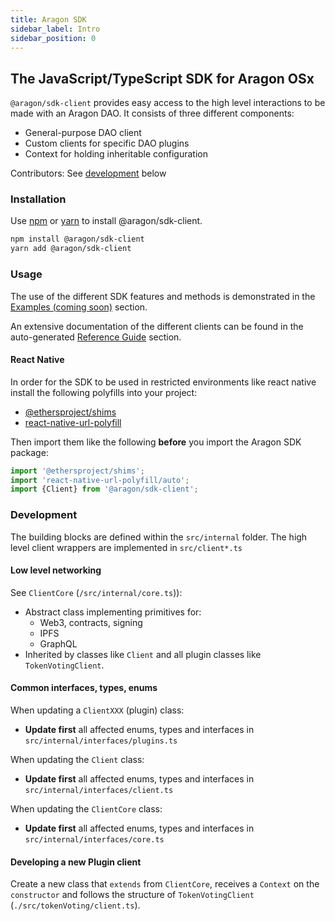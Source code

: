 ```yaml
---
title: Aragon SDK
sidebar_label: Intro
sidebar_position: 0
---
```


## The JavaScript/TypeScript SDK for Aragon OSx

`@aragon/sdk-client` provides easy access to the high level interactions to be
made with an Aragon DAO. It consists of three different components:

- General-purpose DAO client
- Custom clients for specific DAO plugins
- Context for holding inheritable configuration

Contributors: See [development](#development) below

### Installation

Use [npm](https://www.npmjs.com/) or [yarn](https://yarnpkg.com/) to install
@aragon/sdk-client.

```bash
npm install @aragon/sdk-client
yarn add @aragon/sdk-client
```

### Usage

The use of the different SDK features and methods is demonstrated in the [Examples (coming soon)](./01-examples/index.md) section.

An extensive documentation of the different clients can be found in the auto-generated [Reference Guide](./02-reference-guide/index.md) section.

#### React Native

In order for the SDK to be used in restricted environments like react native install the following polyfills into your project:

- [@ethersproject/shims](https://www.npmjs.com/package/@ethersproject/shims)
- [react-native-url-polyfill](https://www.npmjs.com/package/react-native-url-polyfill)

Then import them like the following **before** you import the Aragon SDK package:

```javascript
import '@ethersproject/shims';
import 'react-native-url-polyfill/auto';
import {Client} from '@aragon/sdk-client';
```

### Development

The building blocks are defined within the `src/internal` folder. The high level
client wrappers are implemented in `src/client*.ts`

#### Low level networking

See `ClientCore` (`/src/internal/core.ts`)):

- Abstract class implementing primitives for:
  - Web3, contracts, signing
  - IPFS
  - GraphQL
- Inherited by classes like `Client` and all plugin classes like `TokenVotingClient`.

#### Common interfaces, types, enums

When updating a `ClientXXX` (plugin) class:

- **Update first** all affected enums, types and interfaces in
  `src/internal/interfaces/plugins.ts`

When updating the `Client` class:

- **Update first** all affected enums, types and interfaces in
  `src/internal/interfaces/client.ts`

When updating the `ClientCore` class:

- **Update first** all affected enums, types and interfaces in
  `src/internal/interfaces/core.ts`

#### Developing a new Plugin client

Create a new class that `extends` from `ClientCore`, receives a `Context` on the
`constructor` and follows the structure of `TokenVotingClient` (`./src/tokenVoting/client.ts`).
